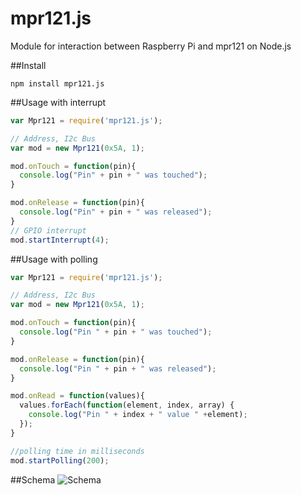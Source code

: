# mpr121.js
Module for interaction between Raspberry Pi and mpr121 on Node.js

##Install
```
npm install mpr121.js
```

##Usage with interrupt
```javascript
var Mpr121 = require('mpr121.js');

// Address, I2c Bus
var mod = new Mpr121(0x5A, 1);

mod.onTouch = function(pin){
  console.log("Pin" + pin + " was touched");
}

mod.onRelease = function(pin){
  console.log("Pin" + pin + " was released");
}
// GPIO interrupt
mod.startInterrupt(4);
```

##Usage with polling
```javascript
var Mpr121 = require('mpr121.js');

// Address, I2c Bus
var mod = new Mpr121(0x5A, 1);

mod.onTouch = function(pin){
  console.log("Pin " + pin + " was touched");
}

mod.onRelease = function(pin){
  console.log("Pin " + pin + " was released");
}

mod.onRead = function(values){
  values.forEach(function(element, index, array) {
    console.log("Pin " + index + " value " +element);
  });
}

//polling time in milliseconds
mod.startPolling(200);
```

##Schema
![Schema](https://raw.githubusercontent.com/grandeemme/mpr121.js/master/readme/mpr121_bb.png)
